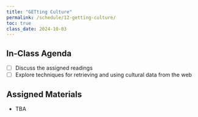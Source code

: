 ```yaml
---
title: "GETting Culture"
permalink: /schedule/12-getting-culture/
toc: true
class_date: 2024-10-03
---
```


## In-Class Agenda

- [ ] Discuss the assigned readings
- [ ] Explore techniques for retrieving and using cultural data from the web

## Assigned Materials

- TBA